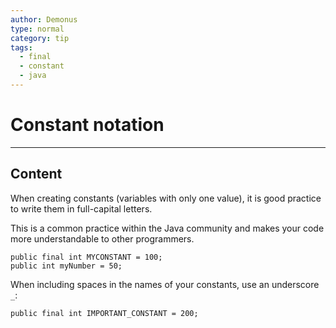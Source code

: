 ```yaml
---
author: Demonus
type: normal
category: tip
tags:
  - final
  - constant
  - java
---
```


# Constant notation


---

## Content

When creating constants (variables with only one value), it is good practice to write them in full-capital letters.  

This is a common practice within the Java community and makes your code more understandable to other programmers.

```plain-text
public final int MYCONSTANT = 100;
public int myNumber = 50;
```

When including spaces in the names of your constants, use an underscore `_`:

```plain-text
public final int IMPORTANT_CONSTANT = 200;


```
